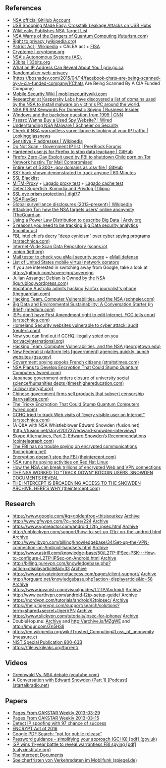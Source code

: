 References
------------

* [NSA official GitHub Account](https://nationalsecurityagency.github.io)
* [USB Snooping Made Easy: Crosstalk Leakage Attacks on USB Hubs](https://www.usenix.org/conference/usenixsecurity17/technical-sessions/presentation/su)
* [WikiLeaks Publishes NSA Target List](https://wikileaks.org/nsa-201602/)
* [NSA Warns of the Dangers of Quantum Computing (futurism.com)](http://futurism.com/nsa-warns-dangers-quantum-computing/)
* [Right to privacy (wikipedia.org)](https://en.wikipedia.org/wiki/Right_to_privacy)
* [Patriot Act | Wikipedia](https://en.wikipedia.org/wiki/USA_PATRIOT_Act) + CALEA act + [FISA](https://en.wikipedia.org/wiki/Foreign_Intelligence_Surveillance_Act)
* [Cryptome | cryptome.org](http://cryptome.info/0001/ip-tla.htm)
* [NSA's Autonomous Systems (AS),](https://www.robtex.net/?_escaped_fragment_=dns%3Dnsa.gov#!dns=nsa.gov)
* [33bits | 33bits.org](http://33bits.org/)
* [What an IP Address Can Reveal About You | priv.gc.ca](https://www.priv.gc.ca/information/research-recherche/2013/ip_201305_e.asp)
* [Randomtalker web-privacy](http://randomwalker.info/web-privacy/)
* [https://bosnadev.com/2015/04/14/facebook-chats-are-being-scanned-by-a-cia-funded-company/](Chats Are Being Scanned By A CIA Funded Company)
* [Mobile Security Wiki | mobilesecuritywiki.com](https://mobilesecuritywiki.com/)
* [Researcher at Kaspersky Labs have discovered a list of domains used by the NSA to install malware on victim's PC around the world.](https://www.hackread.com/here-is-a-list-of-urls-used-by-the-nsa-to-install-malware-on-pcs-worldwide/)
* [NSA PRISM Keywords For Domestic Spying | Business Insider](http://www.businessinsider.com/nsa-prism-keywords-for-domestic-spying-2013-6?IR=T)
* [Windows and the backdoor question from 1999 | CNN](http://edition.cnn.com/TECH/computing/9909/03/windows.nsa.02/)
* [Psssst: Wanna Buy a Used Spy Website? | Wired](http://www.wired.com/2015/03/nsa_domains/)
* [Understanding NSA Malware | Schneier on Security](https://www.schneier.com/blog/archives/2015/02/understanding_n.html)
* [Check if NSA warrantless surveillance is looking at your IP traffic | Lookingglassnews](http://www.lookingglassnews.org/viewstory.php?storyid=6861)
* [Sensitive IP addresses | Wikipedia](https://en.wikipedia.org/wiki/Wikipedia:Sensitive_IP_addresses)
* [Do Not Scan - Government IP list | PeerBlock Forums](http://forums.peerblock.com/read.php?8,14794,14794)
* [Hardened user.js for Firefox to stop data leackage | GitHub](https://github.com/pyllyukko/user.js)
* [Firefox Zero-Day Exploit used by FBI to shutdown Child porn on Tor Network hostin; Tor Mail Compromised](https://thehackernews.com/2013/08/Firefox-Exploit-Tor-Network-child-pornography-Freedom-Hosting.html)
* [Entire set of 5,300+ .gov domains as .csv file | GitHub](https://gsa.github.io/data/dotgov-domains/2014-12-01-full.csv)
* [SS7 hack shown demonstrated to track anyone | 60 Minutes](http://www.9jumpin.com.au/show/60minutes/stories/2015/august/phone-hacking/)
* [SSL Blacklist](https://sslbl.abuse.ch/blacklist/)
* [MITM-Proxy](https://mitmproxy.org/doc/howmitmproxy.html) + [Lagado proxy test](http://www.lagado.com/proxy-test) + [Lagado cache test](http://www.lagado.com/tools/cache-test)
* [Detect Superfish, Komodia and Privdog | filippo](https://filippo.io/Badfish/)
* [SSL eye prism protection | digi77](https://www.digi77.com/ssl-eye-prism-protection/)
* [NSAPlaySet](http://www.nsaplayset.org/)
* [Global surveillance disclosures (2013–present) | Wikipedia](https://en.wikipedia.org/wiki/Global_surveillance_disclosures_(2013%E2%80%93present))
* [Attacking Tor: how the NSA targets users' online anonymity |TheGuardian](http://www.theguardian.com/world/2013/oct/04/tor-attacks-nsa-users-online-anonymity)
* [Using a Power Law Distribution to describe Big Data | Arxiv.org](http://arxiv.org/abs/1509.00504)
* [5 reasons you need to be tracking Big Data security analytics (monitor.us)](http://blog.monitor.us/2015/09/5-reasons-you-need-to-be-tracking-big-data-security-analytics/)
* [FBI, intel chiefs decry “deep cynicism” over cyber spying programs (arstechnica.com)](http://arstechnica.com/tech-policy/2015/09/fbi-intel-chiefs-decry-deep-cynicism-over-cyber-spying-programs/)
* [Internet-Wide Scan Data Repository (scans.io)](https://scans.io/)
* [.onion (ietf.org)](https://www.ietf.org/blog/2015/09/onion/)
* [Mail tester to check you eMail security score](http://www.mail-tester.com/) + [eMail defense](https://emailselfdefense.fsf.org/en/)
* [List of United States mobile virtual network oprators](https://en.m.wikipedia.org/wiki/List_of_United_States_mobile_virtual_network_operators)
* If you are interested in switching away from Google, take a look at https://github.com/sovereign/sovereign
* [Julian Assange: Debian Is Owned by the NSA (igurublog.wordpress.com)](https://igurublog.wordpress.com/2014/04/08/julian-assange-debian-is-owned-by-the-nsa/)
* [Vodafone Australia admits hacking Fairfax journalist's phone (theguardian.com)](http://www.theguardian.com/business/2015/sep/13/vodafone-australia-admits-hacking-fairfax-journalists-phone)
* [Hacking Team, Computer Vulnerabilities, and the NSA (schneier.com)](https://www.schneier.com/blog/archives/2015/09/hacking_team_co.html)
* [Big Data and Environmental Sustainability: A Conversation Starter (in Brief) (medium.com)](https://medium.com/@AlanKeeso/big-data-and-environmental-sustainability-a-conversation-starter-in-brief-4052d0b2f0ae)
* [ISPs don’t have First Amendment right to edit Internet, FCC tells court (arstechnica.com)](http://arstechnica.com/tech-policy/2015/09/isps-dont-have-1st-amendment-right-to-edit-internet-fcc-tells-court/)
* [Homeland Security websites vulnerable to cyber attack: audit (reuters.com)](http://www.reuters.com/article/2015/09/15/us-usa-cybersecurity-idUSKCN0RF2DC20150915)
* [Now you can find out if GCHQ illegally spied on you (privacyinternational.org)](https://www.privacyinternational.org/?q=illegalspying)
* [Hacking Team, Computer Vulnerabilities, and the NSA (georgetown.edu)](http://journal.georgetown.edu/hacking-team-and-the-nsa/)
* [New Federalist platform lets [government] agencies quickly launch websites (gsa.gov)](https://18f.gsa.gov/2015/09/15/federalist-platform-launch/)
* [Government spying spooks French citizens (straitstimes.com)](http://www.straitstimes.com/world/europe/government-spying-spooks-french-citizens)
* [NSA Plans to Develop Encryption That Could Stump Quantum Computers (wired.com)](http://www.wired.com/2015/09/tricky-encryption-stump-quantum-computers/)
* [Japanese government orders closure of university social science/humanities depts (timeshighereducation.com)](https://www.timeshighereducation.com/news/social-sciences-and-humanities-faculties-close-japan-after-ministerial-decree)
* [Tollow (reqrypt.org)](https://reqrypt.org/tallow.html)
* [Chinese government firms sell products that subvert censorship (larrysalibra.com)](https://www.larrysalibra.com/hop-over-the-great-firewall-with-government-help/)
* [The Tricky Encryption That Could Stump Quantum Computers (wired.com)](http://www.wired.com/2015/09/tricky-encryption-stump-quantum-computers/)
* [GCHQ tried to track Web visits of “every visible user on Internet” (arstechnica.com)](http://arstechnica.com/security/2015/09/gchq-tried-to-track-web-visits-of-every-visible-user-on-internet/)
* [A Q&A with NSA Whistleblower Edward Snowden (fusion.net)(http://fusion.net/story/201737/edward-snowden-interview/)
* [Skype Alternatives, Part 2: Edward Snowden’s Recommendations (cointelegraph.com)](http://cointelegraph.com/news/114689/skype-alternatives-part-2-edward-snowdens-recommendations)
* [The FBI has no trouble spying on encrypted communications (boingboing.net)](http://boingboing.net/2015/09/29/the-fbi-has-no-trouble-spying.html)
* [Encryption doesn't stop the FBI (theintercept.com)](https://theintercept.com/2015/09/28/hacking/)
* [NSA runs its spying activities on Red Hat Linux](http://www.itwire.com/opinion-and-analysis/open-sauce/68567-nsa-runs-its-spying-activities-on-red-hat-linux)
* [How the NSA can break trillions of encrypted Web and VPN connections ](http://arstechnica.com/security/2015/10/how-the-nsa-can-break-trillions-of-encrypted-web-and-vpn-connections/)
* [THE NSA WORKED TO “TRACK DOWN” BITCOIN USERS, SNOWDEN DOCUMENTS REVEAL](https://theintercept.com/2018/03/20/the-nsa-worked-to-track-down-bitcoin-users-snowden-documents-reveal/)
* [THE INTERCEPT IS BROADENING ACCESS TO THE SNOWDEN ARCHIVE. HERE’S WHY (theintercept.com)](https://theintercept.com/2016/05/16/the-intercept-is-broadening-access-to-the-snowden-archive-heres-why/)



Research
------------

* https://www.google.com/#q=goldenfrog+thisisourkey [Archive](http://archive.is/qlrLK)
* http://www.gfwvpn.com/?q=node/224 [Archive](http://archive.is/EdpFV)
* https://www.vpnreactor.com/android_l2tp_ipsec.html [Archive](http://archive.is/uwJvk)
* http://unblockvpn.com/support/how-to-set-up-l2tp-on-the-android.html [Archive](http://archive.is/4To5Y)
* http://www.ibvpn.com/billing/knowledgebase/34/Set-up-the-VPN-connection-on-Android-handsets.html [Archive](http://archive.is/srptW)
* https://www.astrill.com/knowledge-base/50/L2TP-IPSec-PSK---How-to-configure-L2TP-IPSec-on-Android.html [Archive](http://archive.is/PZpRU)
* http://billing.purevpn.com/knowledgebase.php?action=displayarticle&id=33 [Archive](http://archive.is/R4JTi)
* https://www.privateinternetaccess.com/pages/client-support/ [Archive](http://archive.is/U1bkL)
* http://torguard.net/knowledgebase.php?action=displayarticle&id=58 [Archive](http://archive.is/iKJjl)
* https://www.ipvanish.com/visualguides/L2TP/Android/ [Archive](http://imgur.com/IQU1mdg)
* http://www.earthvpn.com/android-l2tp-setup-guide/ [Archive](http://archive.is/roKtf)
* https://nordvpn.com/tutorials/android/l2tpipsec/ [Archive](http://archive.is/BQumt)
* https://help.tigervpn.com/support/search/solutions?term=shared+secret+tigerVPN [Archive](http://archive.is/xZ136)
* https://www.slickvpn.com/tutorials/ipsec-for-iphone/ [Archive](http://archive.is/h4rI9)
* DoubleHop.me: [Archive](http://archive.is/G11WQ) and http://archive.is/MZgWE and http://imgur.com/Zn5HSIj
* https://en.wikipedia.org/wiki/Trusted_Computing#Loss_of_anonymity ([measure.c](https://github.com/systemd/systemd/blob/09541e49ebd17b41482e447dd8194942f39788c0/src/boot/efi/measure.c))
* [NIST Special Publication 800-63B](https://pages.nist.gov/800-63-3/sp800-63b.html) 
* https://file.wikileaks.org/torrent/



Videos
------------

* [Greenwald Vs. NSA debate (youtube.com)](https://www.youtube.com/watch?t=12&v=sfPjgUgoLaQ)
* [A Conversation with Edward Snowden (Part 1) [Podcast] (startalkradio.net)](http://www.startalkradio.net/show/a-conversation-with-edward-snowden-part-1/)



Papers
------------

* [Pages From OAKSTAR Weekly 2013-03-29](https://theintercept.com/document/2018/03/20/pages-from-oakstar-weekly-2013-03-29/)
* [Pages From OAKSTAR Weekly 2013-03-15](https://theintercept.com/document/2018/03/20/pages-from-oakstar-weekly-2013-03-15/)
* [Detect IP spoofing with 97 chance of success](https://sce.carleton.ca/~abdou/CPV_TDSC.pdf)
* [ENCRYPT Act of 2016](https://assets.documentcloud.org/documents/2708079/LIEU-027-Xml-ENCRYPT-Act-of-2016.pdf)
* [Google PDF Search: “not for public release”](https://www.google.com/search?as_q=&as_epq=not+for+public+release&as_oq=&as_eq=&as_nlo=&as_nhi=&lr=&cr=&as_qdr=all&as_sitesearch=&as_occt=any&safe=images&as_filetype=pdf&as_rights=&gws_rd=ssl)
* [Password guidance - simplifying your approach (GCHQ) [pdf] (gov.uk)](https://www.gov.uk/government/uploads/system/uploads/attachment_data/file/458857/Password_guidance_-_simplifying_your_approach.pdf)
* [ISP wins 11-year battle to reveal warrantless FBI spying [pdf] (calyxinstitute.org)](https://www.calyxinstitute.org/sites/all/documents/08_28_2015_REDACTED_Decision_and_Order.pdf)
* [TheIntercept Documents](https://theintercept.com/document/2015/09/25/legalities)
* [Speicherfristen von Verkehrsdaten im Mobilfunk (spiegel.de)](http://www.spiegel.de/media/media-37689.pdf)
